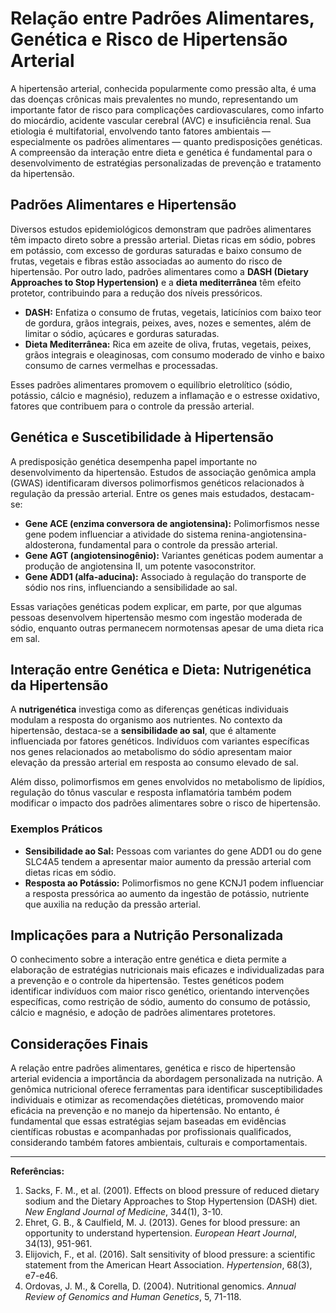 
# Relação entre Padrões Alimentares, Genética e Risco de Hipertensão Arterial

A hipertensão arterial, conhecida popularmente como pressão alta, é uma das doenças crônicas mais prevalentes no mundo, representando um importante fator de risco para complicações cardiovasculares, como infarto do miocárdio, acidente vascular cerebral (AVC) e insuficiência renal. Sua etiologia é multifatorial, envolvendo tanto fatores ambientais — especialmente os padrões alimentares — quanto predisposições genéticas. A compreensão da interação entre dieta e genética é fundamental para o desenvolvimento de estratégias personalizadas de prevenção e tratamento da hipertensão.

## Padrões Alimentares e Hipertensão

Diversos estudos epidemiológicos demonstram que padrões alimentares têm impacto direto sobre a pressão arterial. Dietas ricas em sódio, pobres em potássio, com excesso de gorduras saturadas e baixo consumo de frutas, vegetais e fibras estão associadas ao aumento do risco de hipertensão. Por outro lado, padrões alimentares como a **DASH (Dietary Approaches to Stop Hypertension)** e a **dieta mediterrânea** têm efeito protetor, contribuindo para a redução dos níveis pressóricos.

- **DASH:** Enfatiza o consumo de frutas, vegetais, laticínios com baixo teor de gordura, grãos integrais, peixes, aves, nozes e sementes, além de limitar o sódio, açúcares e gorduras saturadas.
- **Dieta Mediterrânea:** Rica em azeite de oliva, frutas, vegetais, peixes, grãos integrais e oleaginosas, com consumo moderado de vinho e baixo consumo de carnes vermelhas e processadas.

Esses padrões alimentares promovem o equilíbrio eletrolítico (sódio, potássio, cálcio e magnésio), reduzem a inflamação e o estresse oxidativo, fatores que contribuem para o controle da pressão arterial.

## Genética e Suscetibilidade à Hipertensão

A predisposição genética desempenha papel importante no desenvolvimento da hipertensão. Estudos de associação genômica ampla (GWAS) identificaram diversos polimorfismos genéticos relacionados à regulação da pressão arterial. Entre os genes mais estudados, destacam-se:

- **Gene ACE (enzima conversora de angiotensina):** Polimorfismos nesse gene podem influenciar a atividade do sistema renina-angiotensina-aldosterona, fundamental para o controle da pressão arterial.
- **Gene AGT (angiotensinogênio):** Variantes genéticas podem aumentar a produção de angiotensina II, um potente vasoconstritor.
- **Gene ADD1 (alfa-aducina):** Associado à regulação do transporte de sódio nos rins, influenciando a sensibilidade ao sal.

Essas variações genéticas podem explicar, em parte, por que algumas pessoas desenvolvem hipertensão mesmo com ingestão moderada de sódio, enquanto outras permanecem normotensas apesar de uma dieta rica em sal.

## Interação entre Genética e Dieta: Nutrigenética da Hipertensão

A **nutrigenética** investiga como as diferenças genéticas individuais modulam a resposta do organismo aos nutrientes. No contexto da hipertensão, destaca-se a **sensibilidade ao sal**, que é altamente influenciada por fatores genéticos. Indivíduos com variantes específicas nos genes relacionados ao metabolismo do sódio apresentam maior elevação da pressão arterial em resposta ao consumo elevado de sal.

Além disso, polimorfismos em genes envolvidos no metabolismo de lipídios, regulação do tônus vascular e resposta inflamatória também podem modificar o impacto dos padrões alimentares sobre o risco de hipertensão.

### Exemplos Práticos

- **Sensibilidade ao Sal:** Pessoas com variantes do gene ADD1 ou do gene SLC4A5 tendem a apresentar maior aumento da pressão arterial com dietas ricas em sódio.
- **Resposta ao Potássio:** Polimorfismos no gene KCNJ1 podem influenciar a resposta pressórica ao aumento da ingestão de potássio, nutriente que auxilia na redução da pressão arterial.

## Implicações para a Nutrição Personalizada

O conhecimento sobre a interação entre genética e dieta permite a elaboração de estratégias nutricionais mais eficazes e individualizadas para a prevenção e o controle da hipertensão. Testes genéticos podem identificar indivíduos com maior risco genético, orientando intervenções específicas, como restrição de sódio, aumento do consumo de potássio, cálcio e magnésio, e adoção de padrões alimentares protetores.

## Considerações Finais

A relação entre padrões alimentares, genética e risco de hipertensão arterial evidencia a importância da abordagem personalizada na nutrição. A genômica nutricional oferece ferramentas para identificar susceptibilidades individuais e otimizar as recomendações dietéticas, promovendo maior eficácia na prevenção e no manejo da hipertensão. No entanto, é fundamental que essas estratégias sejam baseadas em evidências científicas robustas e acompanhadas por profissionais qualificados, considerando também fatores ambientais, culturais e comportamentais.

---

**Referências:**

1. Sacks, F. M., et al. (2001). Effects on blood pressure of reduced dietary sodium and the Dietary Approaches to Stop Hypertension (DASH) diet. *New England Journal of Medicine*, 344(1), 3-10.
2. Ehret, G. B., & Caulfield, M. J. (2013). Genes for blood pressure: an opportunity to understand hypertension. *European Heart Journal*, 34(13), 951-961.
3. Elijovich, F., et al. (2016). Salt sensitivity of blood pressure: a scientific statement from the American Heart Association. *Hypertension*, 68(3), e7-e46.
4. Ordovas, J. M., & Corella, D. (2004). Nutritional genomics. *Annual Review of Genomics and Human Genetics*, 5, 71-118.
```

